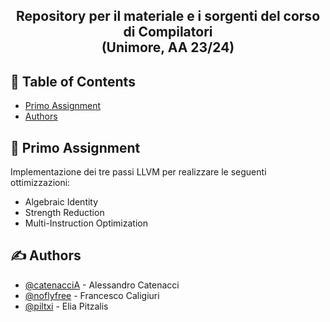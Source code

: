 <p align="center">
</p>
<h3 align="center"></h3>


<h2 align="center"> Repository per il materiale e i sorgenti del corso di Compilatori <br>(Unimore, AA 23/24)
</h2>

## 📝 Table of Contents

- [Primo Assignment](#first)
- [Authors](#authors)

## 🧐 Primo Assignment <a name = "first"></a>

Implementazione dei tre passi LLVM per realizzare le seguenti ottimizzazioni:
- Algebraic Identity 
- Strength Reduction  
- Multi-Instruction Optimization

## ✍️ Authors <a name = "authors"></a>

- [@catenacciA](https://github.com/catenacciA) - Alessandro Catenacci
- [@noflyfree](https://github.com/NoFlyFre) - Francesco Caligiuri
- [@piltxi](https://github.com/Piltxi) - Elia Pitzalis